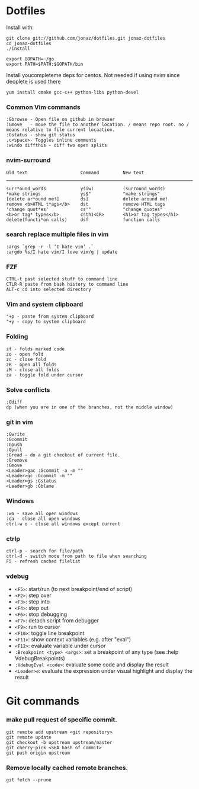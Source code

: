 # Dotfiles

Install with:
```
git clone git://github.com/jonaz/dotfiles.git jonaz-dotfiles
cd jonaz-dotfiles
./install
```


```
export GOPATH=~/go
export PATH=$PATH:$GOPATH/bin
```

Install youcompleteme deps for centos. Not needed if using nvim since deoplete is used there
```
yum install cmake gcc-c++ python-libs python-devel
```

### Common Vim commands

    :Gbrowse - Open file on github in browser
    :Gmove   - move the file to another location. / means repo root. no / means relative to file current locaation.
    :Gstatus - show git status
    ,c<space>- Toggles inline comments
    :windo diffthis - diff two open splits
### nvim-surround
    Old text                    Command         New text
--------------------------------------------------------------------------------
    surr*ound_words             ysiw)           (surround_words)
    *make strings               ys$"            "make strings"
    [delete ar*ound me!]        ds]             delete around me!
    remove <b>HTML t*ags</b>    dst             remove HTML tags
    'change quot*es'            cs'"            "change quotes"
    <b>or tag* types</b>        csth1<CR>       <h1>or tag types</h1>
    delete(functi*on calls)     dsf             function calls

### search replace multiple files in vim

```
:args `grep -r -l ‘I hate vim’ .`
:argdo %s/I hate vim/I love vim/g | update
```

### FZF
```
CTRL-t past selected stuff to command line
CTLR-R paste from bash history to command line
ALT-c cd into selected directory
```

### Vim and system clipboard
    "+p - paste from system clipboard
    "+y - copy to system clipboard

### Folding
    zf - folds marked code
    zo - open fold
    zc - close fold
    zR - open all folds
    zM - close all folds
    za - toggle fold under cursor

### Solve conflicts
    :Gdiff
    dp (when you are in one of the branches, not the middle window)

### git in vim
    :Gwrite
    :Gcommit
    :Gpush
    :Gpull
    :Gread - do a git checkout of current file. 
    :Gremove
    :Gmove 
    <Leader>gac :Gcommit -a -m ""
    <Leader>gc :Gcommit -m ""
    <Leader>gs :Gstatus
    <Leader>gb :Gblame

### Windows
    :wa - save all open windows
    :qa - close all open windows
    ctrl-w o - close all windows except current

### ctrlp
    ctrl-p - search for file/path
    ctrl-d - switch mode from path to file when searching
    F5 - refresh cached filelist

### vdebug
 * `<F5>`: start/run (to next breakpoint/end of script)
 * `<F2>`: step over
 * `<F3>`: step into
 * `<F4>`: step out
 * `<F6>`: stop debugging
 * `<F7>`: detach script from debugger
 * `<F9>`: run to cursor
 * `<F10>`: toggle line breakpoint
 * `<F11>`: show context variables (e.g. after "eval")
 * `<F12>`: evaluate variable under cursor
 * `:Breakpoint <type> <args>`: set a breakpoint of any type (see :help
    VdebugBreakpoints)
 * `:VdebugEval <code>`: evaluate some code and display the result
 * `<Leader>e`: evaluate the expression under visual highlight and display the result

# Git commands

### make pull request of specific commit. 
    git remote add upstream <git repository>
    git remote update 
    git checkout -b upstream upstream/master
    git cherry-pick <SHA hash of commit>
    git push origin upstream
    
### Remove locally cached remote branches. 
    git fetch --prune
